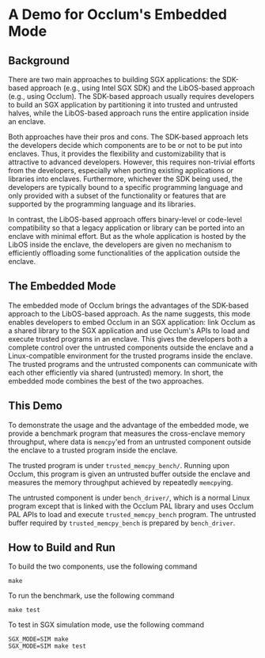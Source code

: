 # A Demo for Occlum's Embedded Mode

## Background

There are two main approaches to building SGX applications: the SDK-based 
approach (e.g., using Intel SGX SDK) and the LibOS-based approach (e.g., using 
Occlum). The SDK-based approach usually requires developers to build an SGX 
application by partitioning it into trusted and untrusted halves, while the 
LibOS-based approach runs the entire application inside an enclave.

Both approaches have their pros and cons. The SDK-based approach lets the 
developers decide which components are to be or not to be put into enclaves. 
Thus, it provides the flexibility and customizability that is attractive to 
advanced developers. However, this requires non-trivial efforts from the 
developers, especially when porting existing applications or libraries into 
enclaves. Furthermore, whichever the SDK being used, the developers are 
typically bound to a specific programming language and only provided with a 
subset of the functionality or features that are supported by the programming 
language and its libraries.

In contrast, the LibOS-based approach offers binary-level or code-level 
compatibility so that a legacy application or library can be ported into an 
enclave with minimal effort. But as the whole application is hosted by the 
LibOS inside the enclave, the developers are given no mechanism to efficiently 
offloading some functionalities of the application outside the enclave.

## The Embedded Mode

The embedded mode of Occlum brings the advantages of the SDK-based approach to 
the LibOS-based approach. As the name suggests, this mode enables developers to 
embed Occlum in an SGX application: link Occlum as a shared library to the SGX 
application and use Occlum's APIs to load and execute trusted programs in an 
enclave. This gives the developers both a complete control over the untrusted 
components outside the enclave and a Linux-compatible environment for the 
trusted programs inside the enclave. The trusted programs and the untrusted 
components can communicate with each other efficiently via shared (untrusted) 
memory. In short, the embedded mode combines the best of the two approaches.

## This Demo

To demonstrate the usage and the advantage of the embedded mode, we provide a 
benchmark program that measures the cross-enclave memory throughput, where data 
is `memcpy`'ed from an untrusted component outside the enclave to a trusted 
program inside the enclave.

The trusted program is under `trusted_memcpy_bench/`. Running upon Occlum, this 
program is given an untrusted buffer outside the enclave and measures the 
memory throughput achieved by repeatedly `memcpy`ing.

The untrusted component is under `bench_driver/`, which is a normal Linux 
program except that is linked with the Occlum PAL library and uses Occlum PAL 
APIs to load and execute `trusted_memcpy_bench` program. The untrusted buffer 
required by `trusted_memcpy_bench` is prepared by `bench_driver`.

## How to Build and Run

To build the two components, use the following command
```
make
```

To run the benchmark, use the following command
```
make test
```

To test in SGX simulation mode, use the following command
```
SGX_MODE=SIM make
SGX_MODE=SIM make test
```